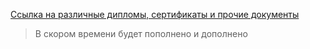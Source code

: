 [Ссылка на различные дипломы, сертификаты и прочие документы](https://github.com/ferscalone/ferscalone/blob/main/дипломы%20и%20прочие%20бумаги/intro.md)
> В скором времени будет пополнено и дополнено
